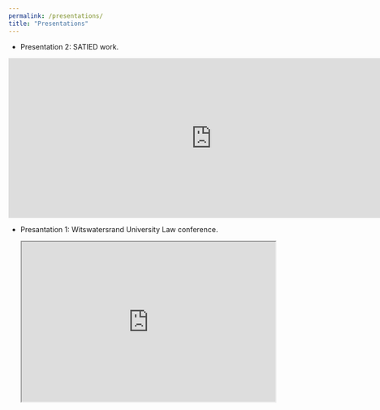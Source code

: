 ```yaml
---
permalink: /presentations/
title: "Presentations"
---
```

<!-- Google tag (gtag.js) -->
<script async src="https://www.googletagmanager.com/gtag/js?id=G-CCD8WD25BZ"></script>
<script>
  window.dataLayer = window.dataLayer || [];
  function gtag(){dataLayer.push(arguments);}
  gtag('js', new Date());

  gtag('config', 'G-CCD8WD25BZ');
</script>

- Presentation 2: SATIED work.
  
<iframe width="800" height="315" src="https://www.youtube.com/embed/K7wPYYNvIVs?si=z_TnOm9lhKsa-CGL" title="YouTube video player" frameborder="0" allow="accelerometer; autoplay; clipboard-write; encrypted-media; gyroscope; picture-in-picture; web-share" referrerpolicy="strict-origin-when-cross-origin" allowfullscreen></iframe>

- Presantation 1: Witswatersrand University Law conference.
  
  <iframe width="500" height="315" src="https://drive.google.com/file/d/1BcTKU34qkOCUURe3K93imclvKhh8Je-p/preview" width="640" height="480" allow="autoplay"></iframe>
